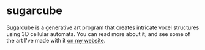 # sugarcube
Sugarcube is a generative art program that creates intricate voxel structures using 3D cellular automata. You can read more about it, and see some of the art I've made with it [on my website](http://www.jakecaspick.com/project/sugarcube/).
